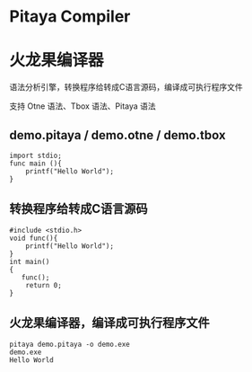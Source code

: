 # Pitaya Compiler

# 火龙果编译器
语法分析引擎，转换程序给转成C语言源码，编译成可执行程序文件

支持 Otne 语法、Tbox 语法、Pitaya 语法

## demo.pitaya / demo.otne / demo.tbox

```
import stdio;
func main (){
    printf("Hello World");
}
```

## 转换程序给转成C语言源码
```
#include <stdio.h>
void func(){
    printf("Hello World");
}
int main()
{
   func();
    return 0;
}
```

## 火龙果编译器，编译成可执行程序文件

```
pitaya demo.pitaya -o demo.exe
demo.exe
Hello World
```
